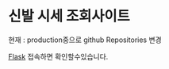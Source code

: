 # 신발 시세 조회사이트

현재 : production중으로 github Repositories 변경

<!--sudo systemctl restart myproject.service-->
[Flask](http://im-donggi.kro.kr) 접속하면 확인할수있습니다.

